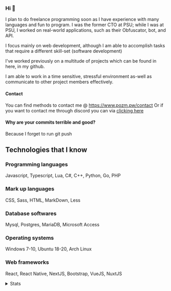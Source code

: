 ### Hi 👋

I plan to do freelance programming soon as I have experience with many languages and fun to program. I was the former CTO at PSU; while I was at PSU, I worked on real-world applications, such as their Obfuscator, bot, and API.

I focus mainly on web development, although I am able to accomplish tasks that require a different skill-set (software development)

I've worked previously on a multitude of projects which can be found in here, in my github.

I am able to work in a time sensitive, stressful environment as-well as communicate to other project members effectively.


#### Contact
You can find methods to contact me @ https://www.pozm.pw/contact
Or if you want to contact me through discord you can via [clicking here](https://discordapp.com/users/288062966803333120/)

#### Why are your commits terrible and good?
Because I forget to run git push

## Technologies that I know
### Programming languages
Javascript, Typescript, Lua, C#, C++, Python, Go, PHP
### Mark up languages 
CSS, Sass, HTML, MarkDown, Less
### Database softwares
Mysql, Postgres, MariaDB, Microsoft Access
### Operating systems
Windows 7-10, Ubuntu 18-20, Arch Linux
### Web frameworks
React, React Native, NextJS, Bootstrap, VueJS, NuxtJS


<details>
   <summary>Stats</summary>

  [![Stats](https://github-readme-stats.vercel.app/api?show_icons=true&username=pozm&count_private=true&bg_color=2B2A33&text_color=C9D1D9&title_color=00DDFF&icon_color=009AB2&border_color=4B4959&border_radius=10&custom_title=Pozm's%20Most%20Used%20Languages&include_all_commits=true)]()
  
  [![Top Langs](https://github-readme-stats.vercel.app/api/top-langs?username=pozm&layout=compact&bg_color=2B2A33&text_color=C9D1D9&title_color=00DDFF&icon_color=009AB2&border_color=4B4959&border_radius=10&hide=css&custom_title=Pozm's%20Most%20Used%20Languages)]()
  <sup><sub>I think I accidentally uploaded node modules...</sub></sup>
</details>
